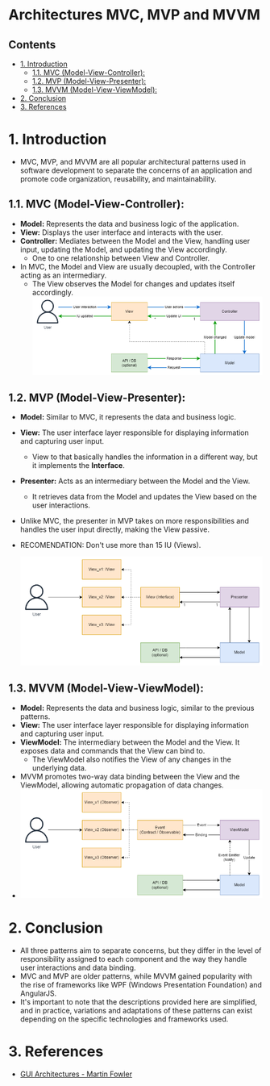 # Architectures MVC, MVP and MVVM<!-- omit in toc -->

## Contents <!-- omit in toc -->

- [1. Introduction](#1-introduction)
  - [1.1. MVC (Model-View-Controller):](#11-mvc-model-view-controller)
  - [1.2. MVP (Model-View-Presenter):](#12-mvp-model-view-presenter)
  - [1.3. MVVM (Model-View-ViewModel):](#13-mvvm-model-view-viewmodel)
- [2. Conclusion](#2-conclusion)
- [3. References](#3-references)

# 1. Introduction

- MVC, MVP, and MVVM are all popular architectural patterns used in software development to separate the concerns of an application and promote code organization, reusability, and maintainability.

## 1.1. MVC (Model-View-Controller):

- **Model:** Represents the data and business logic of the application.
- **View:** Displays the user interface and interacts with the user.
- **Controller:** Mediates between the Model and the View, handling user input, updating the Model, and updating the View accordingly.
  - One to one relationship between View and Controller.
- In MVC, the Model and View are usually decoupled, with the Controller acting as an intermediary.
  - The View observes the Model for changes and updates itself accordingly.
![MVC diagram](Images/MvcDiagram.png)

## 1.2. MVP (Model-View-Presenter):

- **Model:** Similar to MVC, it represents the data and business logic.
- **View:** The user interface layer responsible for displaying information and capturing user input.
  - View to that basically handles the information in a different way, but it implements the **Interface**.
- **Presenter:** Acts as an intermediary between the Model and the View.
  - It retrieves data from the Model and updates the View based on the user interactions.
- Unlike MVC, the presenter in MVP takes on more responsibilities and handles the user input directly, making the View passive.
- RECOMENDATION: Don't use more than 15 IU (Views).

  ![MVP diagram](Images/MvpDiagram.png)

## 1.3. MVVM (Model-View-ViewModel):

- **Model:** Represents the data and business logic, similar to the previous patterns.
- **View:** The user interface layer responsible for displaying information and capturing user input.
- **ViewModel:** The intermediary between the Model and the View. It exposes data and commands that the View can bind to.
  - The ViewModel also notifies the View of any changes in the underlying data.
- MVVM promotes two-way data binding between the View and the ViewModel, allowing automatic propagation of data changes.
- ![MVVM diagram](Images/MvvmDiagram.png)

# 2. Conclusion

- All three patterns aim to separate concerns, but they differ in the level of responsibility assigned to each component and the way they handle user interactions and data binding.
- MVC and MVP are older patterns, while MVVM gained popularity with the rise of frameworks like WPF (Windows Presentation Foundation) and AngularJS.
- It's important to note that the descriptions provided here are simplified, and in practice, variations and adaptations of these patterns can exist depending on the specific technologies and frameworks used.

# 3. References

- [GUI Architectures - Martin Fowler](https://www.martinfowler.com/eaaDev/uiArchs.html)
